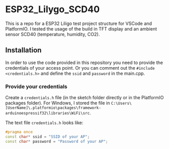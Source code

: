 # ESP32_Lilygo_SCD40

This is a repo for a ESP32 Liligo test project structure for VSCode and PlatformIO. I tested the usage of the build in TFT display and an ambient sensor SCD40 (temperature, humidity, CO2).

## Installation

In order to use the code provided in this repository you need to provide the credentials of your access point. Or you can comment out the `#include <credentials.h>` and define the ``ssid`` and ``password`` in the main.cpp.

### Provide your credentials

Create a `credentials.h` file (in the sketch folder directly or in the PlatformIO packages folder).
For Windows, I stored the file in `C:\Users\[UserName]\.platformio\packages\framework-arduinoespressif32\libraries\WiFi\src`.

The text file `credentials.h` looks like:

```c++
#pragma once
const char* ssid = "SSID of your AP";
const char* password = "Password of your AP";
```
